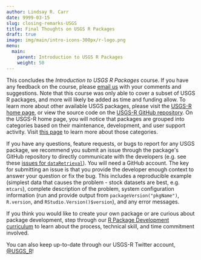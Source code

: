```yaml
---
author: Lindsay R. Carr
date: 9999-03-15
slug: closing-remarks-USGS
title: Final Thoughts on USGS R Packages
draft: true 
image: img/main/intro-icons-300px/r-logo.png
menu:
  main:
    parent: Introduction to USGS R Packages
    weight: 50
---
```

This concludes the *Introduction to USGS R Packages* course. If you have any feedback on the course, please [email us](mailto:gs-w_r_admin@usgs.gov) with your comments and suggestions. Note that this course was only able to cover a subset of USGS R packages, and more will likely be added as time and funding allow. To learn more about other available USGS packages, please visit the [USGS-R home page](https://owi.usgs.gov/R/index.html), or view the source code on the [USGS-R GitHub repository](https://github.com/USGS-R/). On the USGS-R home page, you will notice that packages are grouped into categories based on their maintenance, development, and user support activity. Visit [this page](https://owi.usgs.gov/R/packages.html) to learn more about those categories.

If you have any questions, feature requests, or bugs to report for any USGS package, we recommend you submit an issue through the package's GitHub repository to directly communicate with the developers (e.g. see these [issues for `dataRetrieval`](https://github.com/USGS-R/dataRetrieval/issues)). You will need a GitHub account. The key for submitting an issue is that you provide the developer enough context to answer your question or fix the bug. This includes a reproducible example (simplest data that causes the problem - stock datasets are best, e.g. `mtcars`), complete description of the problem, system configuration information (run and provide output from `packageVersion("pkgName")`, `R.version`, and `RStudio.Version()$version`), and any error messages.

If you think you would like to create your own package or are curious about package development, step through our [R Package Development curriculum](/r-package-dev) to learn about the process, technical skill, and time commitment involved.

You can also keep up-to-date through our USGS-R Twitter account, [@USGS\_R](https://twitter.com/USGS_R)!
